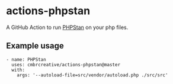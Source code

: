 # actions-phpstan
A GitHub Action to run [PHPStan](https://github.com/phpstan/phpstan) on your php files.

## Example usage

```
- name: PHPStan
  uses: cmbrcreative/actions-phpstan@master
  with:
    args: '--autoload-file=src/vendor/autoload.php ./src/src'
```
